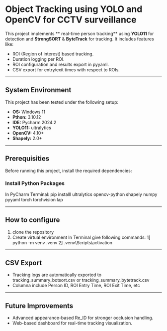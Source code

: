 # Object Tracking using YOLO and OpenCV for CCTV surveillance

This project implements ** real-time person tracking** using **YOLO11** for detection and **StrongSORT** & **ByteTrack** for tracking. It includes features like:
- ROI (Region of interest) based tracking.
- Duration logging per ROI.
- ROI configuration and results export in pyyaml.
- CSV export for entry/exit times with respect to ROIs.

---

## **System Environment**

This project has been tested under the following setup:
- **OS:** Windows 11
- **Pthon:** 3.10.12
- **IDE:** Pycharm 2024.2
- **YOLO11:** ultralytics
- **OpenCV:** 4.10+
- **Shapely:** 2.0+

 ---

 ## **Prerequisities**

 Before running this project, install the required dependencies:
 ### **Install Python Packages**
In PyCharm Terminal:
pip installl ultralytics opencv-python shapely numpy pyyaml torch torchvision lap

---

## How to configure

1. clone the repository
2. Create virtual environment
In Terminal give following commands:
1] python -m venv .venv
2] .venv\Scripts\activation

---

## **CSV Export**
- Tracking logs are automatically exported to tracking_summary_botsort.csv or tracking_summary_bytetrack.csv
- Columna include Person ID, ROI Entry Time, ROI Exit Time, etc

---

## **Future Improvements**
- Advanced appearance-based Re_ID for stronger occlusion handling.
- Web-based dashboard for real-time tracking visualization.



 
